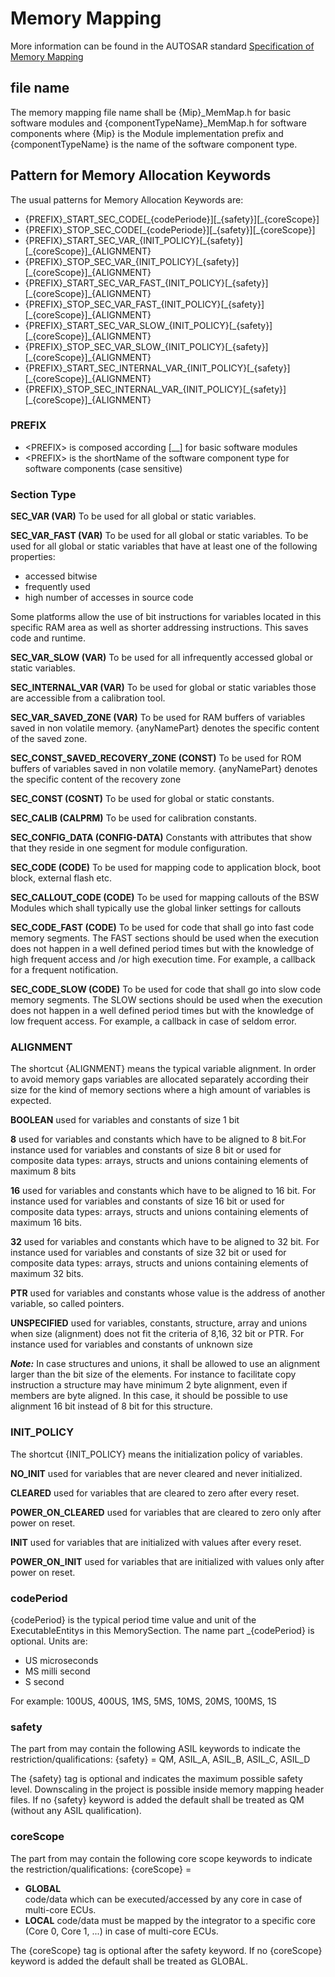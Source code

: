 # Memory Mapping

More information can be found in the AUTOSAR standard [Specification of Memory Mapping](https://www.autosar.org/fileadmin/user_upload/standards/classic/4-3/AUTOSAR_SWS_MemoryMapping.pdf)

## file name

The memory mapping file name shall be {Mip}_MemMap.h for basic software modules and {componentTypeName}_MemMap.h for software components where {Mip} is the Module implementation prefix and {componentTypeName} is the name of the software component type.

## Pattern for Memory Allocation Keywords

The usual patterns for Memory Allocation Keywords are:

* {PREFIX}\_START_SEC_CODE[\_{codePeriode}][\_{safety}][\_{coreScope}]
* {PREFIX}\_STOP_SEC_CODE[\_{codePeriode}][\_{safety}][\_{coreScope}]
* {PREFIX}\_START_SEC_VAR_{INIT_POLICY}[\_{safety}][\_{coreScope}]\_{ALIGNMENT}
* {PREFIX}\_STOP_SEC_VAR_{INIT_POLICY}[\_{safety}][\_{coreScope}]\_{ALIGNMENT}
* {PREFIX}\_START_SEC_VAR_FAST_{INIT_POLICY}[\_{safety}][\_{coreScope}]\_{ALIGNMENT}
* {PREFIX}\_STOP_SEC_VAR_FAST_{INIT_POLICY}[\_{safety}][\_{coreScope}]\_{ALIGNMENT}
* {PREFIX}\_START_SEC_VAR_SLOW_{INIT_POLICY}[\_{safety}][\_{coreScope}]\_{ALIGNMENT}
* {PREFIX}\_STOP_SEC_VAR_SLOW_{INIT_POLICY}[\_{safety}][\_{coreScope}]\_{ALIGNMENT}
* {PREFIX}\_START_SEC_INTERNAL_VAR_{INIT_POLICY}[\_{safety}][\_{coreScope}]\_{ALIGNMENT}
* {PREFIX}\_STOP_SEC_INTERNAL_VAR_{INIT_POLICY}[\_{safety}][\_{coreScope}]\_{ALIGNMENT}

### PREFIX

* \<PREFIX\> is composed according <snp>[\_<vi>\_<ai>] for basic software modules
* \<PREFIX\> is the shortName of the software component type for software components (case sensitive)

### Section Type

**SEC_VAR (VAR)**
To be used for all global or static variables.

**SEC_VAR_FAST (VAR)**
To be used for all global or static variables.
To be used for all global or static variables that have at least one of the following properties:

* accessed bitwise
* frequently used
* high number of accesses in source code
  
Some platforms allow the use of bit instructions for variables located in this specific RAM area as well as shorter addressing instructions. This saves code and runtime.

**SEC_VAR_SLOW (VAR)**
To be used for all infrequently accessed global or static variables.

**SEC_INTERNAL_VAR (VAR)**
To be used for global or static variables those are accessible from a calibration tool.

**SEC_VAR_SAVED_ZONE (VAR)**
To be used for RAM buffers of variables saved in non volatile memory.
{anyNamePart} denotes the specific content of the saved zone.

**SEC_CONST_SAVED_RECOVERY_ZONE (CONST)**
To be used for ROM buffers of variables saved in non volatile memory.
{anyNamePart} denotes the specific content of the recovery zone

**SEC_CONST (COSNT)**
To be used for global or static constants.

**SEC_CALIB (CALPRM)**
To be used for calibration constants.

**SEC_CONFIG_DATA (CONFIG-DATA)**
Constants with attributes that show that they reside in one segment for module configuration.

**SEC_CODE (CODE)**
To be used for mapping code to application block, boot block, external flash etc.

**SEC_CALLOUT_CODE (CODE)**
To be used for mapping callouts of the BSW Modules which shall typically use the global linker settings for callouts

**SEC_CODE_FAST (CODE)**
To be used for code that shall go into fast code memory segments. The FAST sections should be used when the execution does not happen in a well defined period times but with the knowledge of high frequent access and
/or high execution time. For example, a callback for a frequent notification.

**SEC_CODE_SLOW (CODE)**
To be used for code that shall go into slow code memory segments. The SLOW sections should be used when the execution does not happen in a well defined period times but with the knowledge of low frequent access. For
example, a callback in case of seldom error.

### ALIGNMENT

The shortcut {ALIGNMENT} means the typical variable alignment. In order to avoid memory gaps variables are allocated separately according their size for the kind of memory sections where a high amount of variables is expected.

**BOOLEAN**
    used for variables and constants of size 1 bit

**8**
    used for variables and constants which have to be aligned to 8 bit.For instance used for variables and constants of size 8 bit or used for composite data types: arrays, structs and unions containing elements of maximum 8 bits

**16**
    used for variables and constants which have to be aligned to 16 bit. For instance used for variables and constants of size 16 bit or used for composite data types: arrays, structs and unions containing elements of maximum 16 bits.

**32**
    used for variables and constants which have to be aligned to 32 bit. For instance used for variables and constants of size 32 bit or used for composite data types: arrays, structs and unions containing elements of maximum 32 bits.

**PTR**
    used for variables and constants whose value is the address of another variable, so called pointers.

**UNSPECIFIED**
    used for variables, constants, structure, array and unions when size (alignment) does not fit the criteria of 8,16, 32 bit or PTR. For instance used for variables and constants of unknown size

_**Note:**_
In case structures and unions, it shall be allowed to use an alignment larger than the bit size of the elements. For instance to facilitate copy instruction a structure may have minimum 2 byte alignment, even if members are byte aligned. In this case, it should be possible to use alignment 16 bit instead of 8 bit for this structure.

### INIT_POLICY

The shortcut {INIT_POLICY} means the initialization policy of variables.

**NO_INIT**
    used for variables that are never cleared and never initialized.

**CLEARED**
    used for variables that are cleared to zero after every reset.

**POWER_ON_CLEARED**
    used for variables that are cleared to zero only after power on reset.

**INIT**
    used for variables that are initialized with values after every reset.

**POWER_ON_INIT**
    used for variables that are initialized with values only after power on reset.

### codePeriod

{codePeriod} is the typical period time value and unit of the ExecutableEntitys
in this MemorySection. The name part _{codePeriod} is optional. Units are:

* US microseconds
* MS milli second
* S second
  
For example: 100US, 400US, 1MS, 5MS, 10MS, 20MS, 100MS, 1S

### safety

The part <NAME> from may contain the following ASIL keywords to indicate the restriction/qualifications: {safety} = QM, ASIL_A, ASIL_B, ASIL_C, ASIL_D

The {safety} tag is optional and indicates the maximum possible safety level. Downscaling in the project is possible inside memory mapping header files. If no {safety} keyword is added the default shall be treated as QM (without any ASIL qualification).

### coreScope

The part <NAME> from may contain the following core scope keywords to indicate the restriction/qualifications:
{coreScope} =

* **GLOBAL**  
    code/data which can be executed/accessed by any core in case of multi-core ECUs.
* **LOCAL**
    code/data must be mapped by the integrator to a specific core (Core 0, Core 1, ...) in case of multi-core ECUs.

The {coreScope} tag is optional after the safety keyword. If no {coreScope} keyword is added the default shall be treated as GLOBAL.
